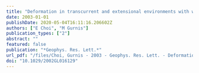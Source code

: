 ```yaml
---
title: "Deformation in transcurrent and extensional environments with widely spaced weak zones"
date: 2003-01-01
publishDate: 2020-05-04T16:11:16.206602Z
authors: ["E Choi", "M Gurnis"]
publication_types: ["2"]
abstract: ""
featured: false
publication: "*Geophys. Res. Lett.*"
url_pdf: "/files/Choi, Gurnis - 2003 - Geophys. Res. Lett. - Deformation in transcurrent and extensional environments with widely spaced weak zones.pdf"
doi: "10.1029/2002GL016129"
---
```


